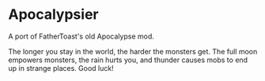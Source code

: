# Apocalypsier

A port of FatherToast's old Apocalypse mod.

The longer you stay in the world, the harder the monsters get. The full moon empowers monsters, the rain hurts you, and thunder causes mobs to end up in strange places. Good luck!